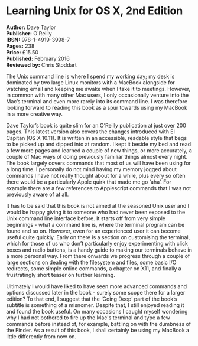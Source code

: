 # Learning Unix for OS X, 2nd Edition

**Author:** Dave Taylor  
**Publisher:** O'Reilly  
**IBSN:** 978-1-4919-3998-7  
**Pages:** 238  
**Price:** £15.50  
**Published:** February 2016  
**Reviewed by:** Chris Stoddart

The Unix command line is where I spend my working day; my desk is dominated by two large Linux monitors with a MacBook alongside for watching email and keeping me awake when I take it to meetings. However, in common with many other Mac users, I only occasionally venture into the Mac’s terminal and even more rarely into its command line. I was therefore looking forward to reading this book as a spur towards using my MacBook in a more creative way.

Dave Taylor’s book is quite slim for an O’Reilly publication at just over 200 pages. This latest version also covers the changes introduced with El Capitan (OS X 10.11). It is written in an accessible, readable style that begs to be picked up and dipped into at random. I kept it beside my bed and read a few more pages and learned a couple of new things, or more accurately, a couple of Mac ways of doing previously familiar things almost every night. The book largely covers commands that most of us will have been using for a long time. I personally do not mind having my memory jogged about commands I have not really thought about for a while, plus every so often there would be a particularly Apple quirk that made me go ‘aha’. For example there are a few references to Applescript commands that I was not previously aware of at all.

It has to be said that this book is not aimed at the seasoned Unix user and I would be happy giving it to someone who had never been exposed to the Unix command line interface before. It starts off from very simple beginnings - what a command line is, where the terminal program can be found and so on. However, even for an experienced user it can become useful quite quickly. Early on there is a section on customising the terminal, which for those of us who don’t particularly enjoy experimenting with click boxes and radio buttons, is a handy guide to making our terminals behave in a more personal way. From there onwards we progress through a couple of large sections on dealing with the filesystem and files, some basic I/O redirects, some simple online commands, a chapter on X11, and finally a frustratingly short teaser on further learning.

Ultimately I would have liked to have seen more advanced commands and options discussed later in the book - surely some scope there for a larger edition? To that end, I suggest that the ‘Going Deep’ part of the book’s subtitle is something of a misnomer. Despite that, I still enjoyed reading it and found the book useful. On many occasions I caught myself wondering why I had not bothered to fire up the Mac's terminal and type a few commands before instead of, for example, battling on with the dumbness of the Finder. As a result of this book, I shall certainly be using my MacBook a little differently from now on.
